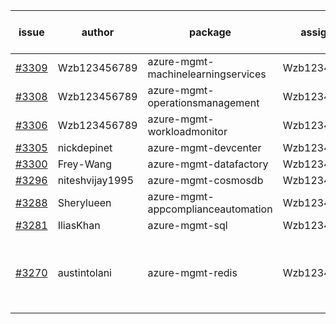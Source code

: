 | issue | author | package | assignee | bot advice | created date of issue | target release date | date from target |
| ------ | ------ | ------ | ------ | ------ | ------ | ------ | :-----: |
| [#3309](https://github.com/Azure/sdk-release-request/issues/3309) | Wzb123456789 | azure-mgmt-machinelearningservices | Wzb123456789 | new issue. | 10-27 | 11-25 |  |
| [#3308](https://github.com/Azure/sdk-release-request/issues/3308) | Wzb123456789 | azure-mgmt-operationsmanagement | Wzb123456789 |  | 10-27 | 11-25 |  |
| [#3306](https://github.com/Azure/sdk-release-request/issues/3306) | Wzb123456789 | azure-mgmt-workloadmonitor | Wzb123456789 |  | 10-27 | 11-25 |  |
| [#3305](https://github.com/Azure/sdk-release-request/issues/3305) | nickdepinet | azure-mgmt-devcenter | Wzb123456789 |  | 10-26 | 11-25 |  |
| [#3300](https://github.com/Azure/sdk-release-request/issues/3300) | Frey-Wang | azure-mgmt-datafactory | Wzb123456789 |  | 10-26 | 11-25 |  |
| [#3296](https://github.com/Azure/sdk-release-request/issues/3296) | niteshvijay1995 | azure-mgmt-cosmosdb | Wzb123456789 |  | 10-25 | 11-25 |  |
| [#3288](https://github.com/Azure/sdk-release-request/issues/3288) | Sherylueen | azure-mgmt-appcomplianceautomation | Wzb123456789 | On time | 10-24 | 11-16 |  |
| [#3281](https://github.com/Azure/sdk-release-request/issues/3281) | IliasKhan | azure-mgmt-sql | Wzb123456789 |  | 10-19 | 11-25 |  |
| [#3270](https://github.com/Azure/sdk-release-request/issues/3270) | austintolani | azure-mgmt-redis | Wzb123456789 | new comment. close to release date.  On time | 10-12 | 10-28 | 0 |
